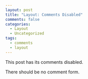 ```yaml
---
layout: post
title: "Layout: Comments Disabled"
comments: false
categories:
  - Layout
  - Uncategorized
tags:
  - comments
  - layout
---
```


This post has its comments disabled.

There should be no comment form.